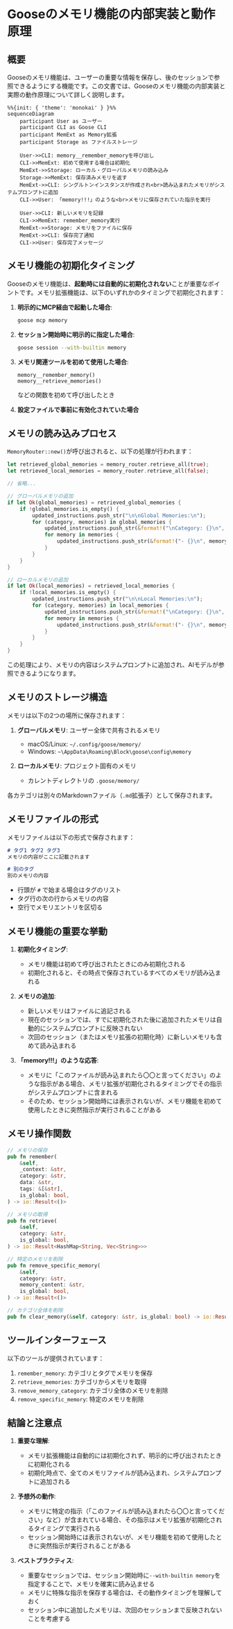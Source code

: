 # Gooseのメモリ機能の内部実装と動作原理

## 概要

Gooseのメモリ機能は、ユーザーの重要な情報を保存し、後のセッションで参照できるようにする機能です。この文書では、Gooseのメモリ機能の内部実装と実際の動作原理について詳しく説明します。

```mermaid
%%{init: { 'theme': 'monokai' } }%%
sequenceDiagram
    participant User as ユーザー
    participant CLI as Goose CLI
    participant MemExt as Memory拡張
    participant Storage as ファイルストレージ
    
    User->>CLI: memory__remember_memoryを呼び出し
    CLI->>MemExt: 初めて使用する場合は初期化
    MemExt->>Storage: ローカル・グローバルメモリの読み込み
    Storage->>MemExt: 保存済みメモリを返す
    MemExt->>CLI: シングルトンインスタンスが作成され<br>読み込まれたメモリがシステムプロンプトに追加
    CLI->>User: 「memory!!!」のような<br>メモリに保存されていた指示を実行
    
    User->>CLI: 新しいメモリを記録
    CLI->>MemExt: remember_memory実行
    MemExt->>Storage: メモリをファイルに保存
    MemExt->>CLI: 保存完了通知
    CLI->>User: 保存完了メッセージ
```

## メモリ機能の初期化タイミング

Gooseのメモリ機能は、**起動時には自動的に初期化されない**ことが重要なポイントです。メモリ拡張機能は、以下のいずれかのタイミングで初期化されます：

1. **明示的にMCP経由で起動した場合**:
   ```bash
   goose mcp memory
   ```

2. **セッション開始時に明示的に指定した場合**:
   ```bash
   goose session --with-builtin memory
   ```

3. **メモリ関連ツールを初めて使用した場合**:
   ```
   memory__remember_memory()
   memory__retrieve_memories()
   ```
   などの関数を初めて呼び出したとき

4. **設定ファイルで事前に有効化されていた場合**

## メモリの読み込みプロセス

`MemoryRouter::new()`が呼び出されると、以下の処理が行われます：

```rust
let retrieved_global_memories = memory_router.retrieve_all(true);
let retrieved_local_memories = memory_router.retrieve_all(false);

// 省略...

// グローバルメモリの追加
if let Ok(global_memories) = retrieved_global_memories {
    if !global_memories.is_empty() {
        updated_instructions.push_str("\n\nGlobal Memories:\n");
        for (category, memories) in global_memories {
            updated_instructions.push_str(&format!("\nCategory: {}\n", category));
            for memory in memories {
                updated_instructions.push_str(&format!("- {}\n", memory));
            }
        }
    }
}

// ローカルメモリの追加
if let Ok(local_memories) = retrieved_local_memories {
    if !local_memories.is_empty() {
        updated_instructions.push_str("\n\nLocal Memories:\n");
        for (category, memories) in local_memories {
            updated_instructions.push_str(&format!("\nCategory: {}\n", category));
            for memory in memories {
                updated_instructions.push_str(&format!("- {}\n", memory));
            }
        }
    }
}
```

この処理により、メモリの内容はシステムプロンプトに追加され、AIモデルが参照できるようになります。

## メモリのストレージ構造

メモリは以下の2つの場所に保存されます：

1. **グローバルメモリ**: ユーザー全体で共有されるメモリ
   - macOS/Linux: `~/.config/goose/memory/`
   - Windows: `~\AppData\Roaming\Block\goose\config\memory`

2. **ローカルメモリ**: プロジェクト固有のメモリ
   - カレントディレクトリの `.goose/memory/`

各カテゴリは別々のMarkdownファイル（`.md`拡張子）として保存されます。

## メモリファイルの形式

メモリファイルは以下の形式で保存されます：

```markdown
# タグ1 タグ2 タグ3
メモリの内容がここに記載されます

# 別のタグ
別のメモリの内容
```

- 行頭が `#` で始まる場合はタグのリスト
- タグ行の次の行からメモリの内容
- 空行でメモリエントリを区切る

## メモリ機能の重要な挙動

1. **初期化タイミング**:
   - メモリ機能は初めて呼び出されたときにのみ初期化される
   - 初期化されると、その時点で保存されているすべてのメモリが読み込まれる

2. **メモリの追加**:
   - 新しいメモリはファイルに追記される
   - 現在のセッションでは、すでに初期化された後に追加されたメモリは自動的にシステムプロンプトに反映されない
   - 次回のセッション（またはメモリ拡張の初期化時）に新しいメモリも含めて読み込まれる

3. **「memory!!!」のような応答**:
   - メモリに「このファイルが読み込まれたら〇〇と言ってください」のような指示がある場合、メモリ拡張が初期化されるタイミングでその指示がシステムプロンプトに含まれる
   - そのため、セッション開始時には表示されないが、メモリ機能を初めて使用したときに突然指示が実行されることがある

## メモリ操作関数

```rust
// メモリの保存
pub fn remember(
    &self,
    _context: &str,
    category: &str,
    data: &str,
    tags: &[&str],
    is_global: bool,
) -> io::Result<()>

// メモリの取得
pub fn retrieve(
    &self,
    category: &str,
    is_global: bool,
) -> io::Result<HashMap<String, Vec<String>>>

// 特定のメモリを削除
pub fn remove_specific_memory(
    &self,
    category: &str,
    memory_content: &str,
    is_global: bool,
) -> io::Result<()>

// カテゴリ全体を削除
pub fn clear_memory(&self, category: &str, is_global: bool) -> io::Result<()>
```

## ツールインターフェース

以下のツールが提供されています：

1. `remember_memory`: カテゴリとタグでメモリを保存
2. `retrieve_memories`: カテゴリからメモリを取得
3. `remove_memory_category`: カテゴリ全体のメモリを削除
4. `remove_specific_memory`: 特定のメモリを削除

## 結論と注意点

1. **重要な理解**: 
   - メモリ拡張機能は自動的には初期化されず、明示的に呼び出されたときに初期化される
   - 初期化時点で、全てのメモリファイルが読み込まれ、システムプロンプトに追加される

2. **予想外の動作**:
   - メモリに特定の指示（「このファイルが読み込まれたら〇〇と言ってください」など）が含まれている場合、その指示はメモリ拡張が初期化されるタイミングで実行される
   - セッション開始時には表示されないが、メモリ機能を初めて使用したときに突然指示が実行されることがある

3. **ベストプラクティス**:
   - 重要なセッションでは、セッション開始時に`--with-builtin memory`を指定することで、メモリを確実に読み込ませる
   - メモリに特殊な指示を保存する場合は、その動作タイミングを理解しておく
   - セッション中に追加したメモリは、次回のセッションまで反映されないことを考慮する